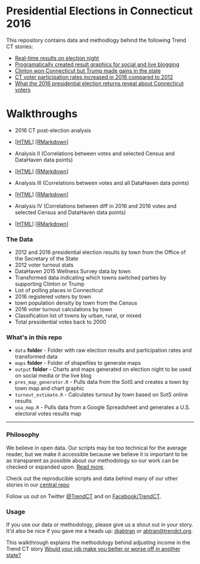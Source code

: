 
# Presidential Elections in Connecticut 2016

This repository contains data and methodlogy behind the following Trend CT stories:

* [Real-time results on election night](https://blogotron.ctmirror.org/election-2016/page/white-house)
* [Programatically created result graphics for social and live blogging](https://blogotron.ctmirror.org/election-2016/)
* [Clinton won Connecticut but Trump made gains in the state](http://trendct.org/2016/11/10/clinton-won-connecticut-but-trump-made-gains-in-the-state/)
* [CT voter participation rates increased in 2016 compared to 2012](http://trendct.org/2016/11/14/voter-participation-rates-increased-for-2016-election-compared-to-2012-in-ct/)
* [What the 2016 presidential election returns reveal about Connecticut voters](http://www.trendct.org)

# Walkthroughs

* 2016 CT post-election analysis
 - [[HTML](https://trendct-data.github.io/election-2016-r/)] [[RMarkdown](https://github.com/trendct-data/election-2016-r/blob/master/index.Rmd)] 
* Analysis II (Correlations between votes and selected Census and DataHaven data points)
 - [[HTML](https://trendct-data.github.io/election-2016-r/analysis2.html)] [[RMarkdown](https://github.com/trendct-data/election-2016-r/blob/master/analysis2.Rmd)] 
 * Analysis III (Correlations between votes and all DataHaven data points)
 - [[HTML](https://trendct-data.github.io/election-2016-r/analysis3.html)] [[RMarkdown](https://github.com/trendct-data/election-2016-r/blob/master/analysis3.Rmd)] 
 * Analysis IV (Correlations between diff in 2016 and 2016 votes and selected Census and DataHaven data points)
 - [[HTML](https://trendct-data.github.io/election-2016-r/analysis4.html)] [[RMarkdown](https://github.com/trendct-data/election-2016-r/blob/master/analysis4.Rmd)] 
 
### The Data

* 2012 and 2016 presidential election results by town from the Office of the Secretary of the State
* 2012 voter turnout stats
* DataHaven 2015 Wellness Survey data by town
* Transformed data indicating which towns switched parties by supporting Clinton or Trump
* List of polling places in Connecticut
* 2016 registered voters by town
* town population density by town from the Census
* 2016 voter turnout calculations by town
* Classification list of towns by urban, rural, or mixed
* Total presidential votes back to 2000

### What's in this repo

* `data` **folder** - Folder with raw election results and participation rates and transformed data
* `maps` **folder** - Folder of shapefiles to generate maps
* `output` **folder** - Charts and maps generated on election night to be used on social media or the live blog
* `pres_map_generator.R` - Pulls data from the SotS and creates a town by town map and chart graphic
* `turnout_estimate.R` - Calculates turnout by town based on SotS online results
* `usa_map.R` -  Pulls data from a Google Spreadsheet and generates a U.S. electoral votes results map

----

### Philosophy

We believe in open data. Our scripts may be too technical for the average reader, but we make it accessible because we believe it is important to be as transparent as possible about our methodology so our work can be checked or expanded upon. [Read more](http://www.trendct.org/data).

Check out the reproducible scripts and data behind many of our other stories in our [central repo](https://github.com/trendct-data)

Follow us out on Twitter [@TrendCT](http://www.trendct.org) and on [Facebook/TrendCT](https://www.facebook.com/trendct/).

### Usage

If you use our data or methodology, please give us a shout out in your story. It'd also be nice if you gave me a heads up: [@abtran](http://www.twitter.com/abtran) or abtran@trendct.org.

This walkthrough explains the methodology behind adjusting income in the Trend CT story [Would your job make you better or worse off in another state?](http://occupation.trendct.org/)

